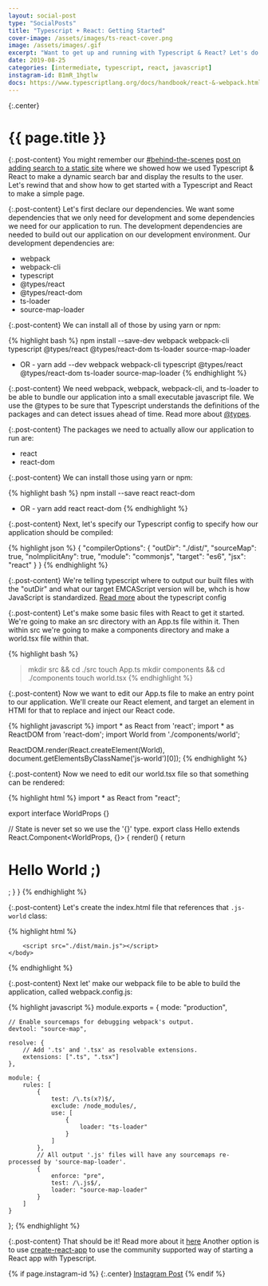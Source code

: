 ```yaml
---
layout: social-post
type: "SocialPosts"
title: "Typescript + React: Getting Started"
cover-image: /assets/images/ts-react-cover.png
image: /assets/images/.gif
excerpt: "Want to get up and running with Typescript & React? Let's do it!"
date: 2019-08-25
categories: [intermediate, typescript, react, javascript]
instagram-id: B1mR_1hgtlw
docs: https://www.typescriptlang.org/docs/handbook/react-&-webpack.html
---
```

{:.center}
# {{ page.title }}

{:.post-content}
You might remember our [#behind-the-scenes](/tags/behind-the-scenes/) [post on
adding search to a static site](/social-posts/bts-edition-two-adding-search-part-2/) where we showed
how we used Typescript & React to make a dynamic search bar and display the
results to the user. Let's rewind that and show how to get started with a Typescript
and React to make a simple page.

{:.post-content}
Let's first declare our dependencies. We want some dependencies that we only need
for development and some dependencies we need for our application to run. The development
dependencies are needed to build out our application on our development environment.
Our development dependencies are:
- webpack
- webpack-cli
- typescript
- @types/react
- @types/react-dom
- ts-loader
- source-map-loader

{:.post-content}
We can install all of those by using yarn or npm:

{% highlight bash %}
npm install --save-dev webpack webpack-cli typescript @types/react @types/react-dom ts-loader source-map-loader
- OR -
yarn add --dev webpack webpack-cli typescript @types/react @types/react-dom ts-loader source-map-loader
{% endhighlight %}

{:.post-content}
We need webpack, webpack, webpack-cli, and ts-loader to be able to bundle
our application into a small executable javascript file. We use the @types to be sure
that Typescript understands the definitions of the packages and can detect issues
ahead of time. Read more about <a href="https://basarat.gitbooks.io/typescript/docs/types/@types.html" target="_blank">@types</a>.

{:.post-content}
The packages we need to actually allow our application to run are:
- react
- react-dom

{:.post-content}
We can install those using yarn or npm:

{% highlight bash %}
npm install --save react react-dom
- OR -
yarn add react react-dom
{% endhighlight %}

{:.post-content}
Next, let's specify our Typescript config to specify how our application should
be compiled:

{% highlight json %}
{
    "compilerOptions": {
        "outDir": "./dist/",
        "sourceMap": true,
        "noImplicitAny": true,
        "module": "commonjs",
        "target": "es6",
        "jsx": "react"
    }
}
{% endhighlight %}

{:.post-content}
We're telling typescript where to output our built files with the "outDir"
and what our target EMCAScript version will be, whch is how JavaScript is standardized.
<a href="https://www.typescriptlang.org/docs/handbook/tsconfig-json.html" target="_blank">Read more</a> about the typescript config

{:.post-content}
Let's make some basic files with React to get it started. We're going to make an
src directory with an App.ts file within it. Then within src we're going to make a
components directory and make a world.tsx file within that.

{% highlight bash %}
> mkdir src && cd ./src
> touch App.ts
> mkdir components && cd ./components
> touch world.tsx
{% endhighlight %}

{:.post-content}
Now we want to edit our App.ts file to make an entry point to our application. We'll
create our React element, and target an element in HTMl for that to replace and inject
our React code.

{% highlight javascript %}
import * as React from 'react';
import * as ReactDOM from 'react-dom';
import World from './components/world';

ReactDOM.render(React.createElement(World), document.getElementsByClassName('js-world')[0]);
{% endhighlight %}

{:.post-content}
Now we need to edit our world.tsx file so that something can be rendered:

{% highlight html %}
import * as React from "react";

export interface WorldProps {}

// State is never set so we use the '{}' type.
export class Hello extends React.Component<WorldProps, {}> {
    render() {
        return <h1>Hello World ;)</h1>;
    }
}
{% endhighlight %}

{:.post-content}
Let's create the index.html file that references that `.js-world`
class:

{% highlight html %}
<!DOCTYPE html>
<html>
    <head>
        <meta charset="UTF-8" />
        <title>Hello World</title>
    </head>
    <body>
        <div class="js-world"></div>

        <script src="./dist/main.js"></script>
    </body>
</html>
{% endhighlight %}

{:.post-content}
Next let' make our webpack file to be able to build the application, called
webpack.config.js:

{% highlight javascript %}
module.exports = {
    mode: "production",

    // Enable sourcemaps for debugging webpack's output.
    devtool: "source-map",

    resolve: {
        // Add '.ts' and '.tsx' as resolvable extensions.
        extensions: [".ts", ".tsx"]
    },

    module: {
        rules: [
            {
                test: /\.ts(x?)$/,
                exclude: /node_modules/,
                use: [
                    {
                        loader: "ts-loader"
                    }
                ]
            },
            // All output '.js' files will have any sourcemaps re-processed by 'source-map-loader'.
            {
                enforce: "pre",
                test: /\.js$/,
                loader: "source-map-loader"
            }
        ]
    }
};
{% endhighlight %}

{:.post-content}
That should be it! Read more about it <a href="{{page.docs}}" target="_blank">here</a>
Another option is to use [create-react-app](/social-posts/using-create-react-app-to-start-a-project/) to use the community supported way
of starting a React app with Typescript.

{% if page.instagram-id %}
{:.center}
<a class="insta-link" href="https://www.instagram.com/p/{{page.instagram-id}}" target="_blank">Instagram Post</a>
{% endif %}
